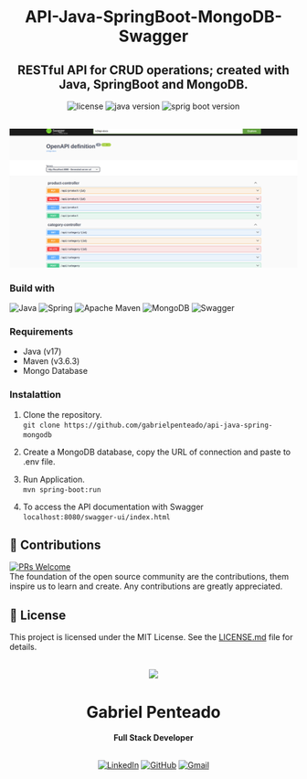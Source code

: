 <h1 align="center">
  <strong>API-Java-SpringBoot-MongoDB-Swagger</strong>
</h1>

<h2 align="center">
  RESTful API for CRUD operations; created with Java, SpringBoot and MongoDB.
</h2>

<div align="center">
  <img src="https://img.shields.io/github/license/gabrielpenteado/api-java-spring-mongodb?style=flat-square&color=informational" alt="license"/>

  <img src="https://img.shields.io/static/v1?label=java&message=17&color=informational&style=flat-square" alt="java version">

  <img src="https://img.shields.io/static/v1?label=spring-boot&message=3.3.1&color=informational&style=flat-square" alt="sprig boot version">
</div>

<br>

<p align="center">
    <img src="https://raw.githubusercontent.com/gabrielpenteado/api-java-spring-mongodb/main/swagger.png"> 
</p>

### Build with

![Java](https://img.shields.io/badge/java-%23ED8B00.svg?style=for-the-badge&logo=openjdk&logoColor=white)
![Spring](https://img.shields.io/badge/spring-%236DB33F.svg?style=for-the-badge&logo=spring&logoColor=white)
![Apache Maven](https://img.shields.io/badge/Apache%20Maven-C71A36?style=for-the-badge&logo=Apache%20Maven&logoColor=white)
![MongoDB](https://img.shields.io/badge/MongoDB-4EA94B?style=for-the-badge&logo=mongodb&logoColor=white)
![Swagger](https://img.shields.io/badge/Swagger-85EA2D?logo=swagger&logoColor=000&style=for-the-badge)

### Requirements

- Java (v17)
- Maven (v3.6.3)
- Mongo Database

### Instalattion

1. Clone the repository.<br>
   `git clone https://github.com/gabrielpenteado/api-java-spring-mongodb`

2. Create a MongoDB database, copy the URL of connection and paste to .env file.<br>

3. Run Application.<br>
   `mvn spring-boot:run`

4. To access the API documentation with Swagger
   `localhost:8080/swagger-ui/index.html`
   <br>

## 🤝 Contributions

[![PRs Welcome](https://img.shields.io/badge/PRs-welcome-brightgreen.svg?style=flat-square)](http://makeapullrequest.com)<br>
The foundation of the open source community are the contributions, them inspire us to learn and create. Any contributions are greatly appreciated.

## 📄 License

This project is licensed under the MIT License. See the [LICENSE.md](https://github.com/gabrielpenteado/api-java-spring-mongodb/blob/main/LICENSE.md) file for details.
<br>
<br>

<div align="center">
  <img src="https://images.weserv.nl/?url=avatars.githubusercontent.com/u/63300269?v=4&h=100&w=100&fit=cover&mask=circle&maxage=7d" />
  <h1>Gabriel Penteado</h1>
  <strong>Full Stack Developer</strong>
  <br/>
  <br/>

[![LinkedIn](https://img.shields.io/badge/LinkedIn-0077B5?style=for-the-badge&logo=linkedin&logoColor=white)](https://www.linkedin.com/in/gabriel-penteado)
[![GitHub](https://img.shields.io/badge/GitHub-100000?style=for-the-badge&logo=github&logoColor=white)](https://github.com/gabrielpenteado)
[![Gmail](https://img.shields.io/badge/gabripenteado@gmail.com-D14836?style=for-the-badge&logo=gmail&logoColor=white)](mailto:gabripenteado@gmail.com)
<br />
<br />

</div>
